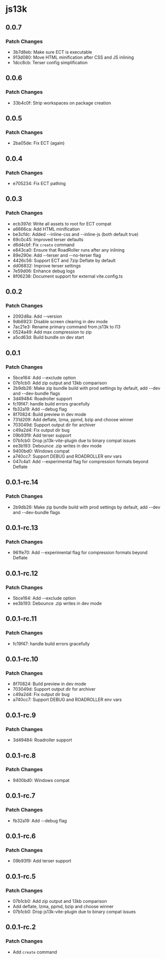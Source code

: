 # js13k

## 0.0.7

### Patch Changes

- 3b7d8eb: Make sure ECT is executable
- 913d080: Move HTML minification after CSS and JS inlining
- 1dcc8cb: Terser config simplification

## 0.0.6

### Patch Changes

- 33b4c0f: Strip workspaces on package creation

## 0.0.5

### Patch Changes

- 2ba05de: Fix ECT (again)

## 0.0.4

### Patch Changes

- e705234: Fix ECT pathing

## 0.0.3

### Patch Changes

- ecb397d: Write all assets to root for ECT compat
- a6666ca: Add HTML minification
- be3cfdc: Added --inline-css and --inline-js (both default true)
- 69c0c45: Improved terser defaults
- d6d4cbf: Fix `create` command
- e843ca0: Ensure that RoadRoller runs after any inlining
- 89e290e: Add --terser and --no-terser flag
- 4426c56: Support ECT and 7zip Deflate by default
- dd06832: Improve terser settings
- 7e59d06: Enhance debug logs
- 8f06238: Document support for external vite.config.ts

## 0.0.2

### Patch Changes

- 2092d8a: Add --version
- 9db6923: Disable screen clearing in dev mode
- 7ac21e3: Rename primary command from js13k to l13
- 0524a49: Add max compression to zip
- a5cd63d: Build bundle on dev start

## 0.0.1

### Patch Changes

- 5bce164: Add --exclude option
- 07b1cb0: Add zip output and 13kb comparison
- 2b9db26: Make zip bundle build with prod settings by default, add --dev and --dev-bundle flags
- 3d49484: Roadroller support
- fc19f47: handle build errors gracefully
- fb32a19: Add --debug flag
- 8f70824: Build preview in dev mode
- 731d209: Add deflate, lzma, ppmd, bzip and choose winner
- 703049d: Support output dir for archiver
- c49a2d4: Fix output dir bug
- 09b93f9: Add terser support
- 07b1cb0: Drop js13k-vite-plugin due to binary compat issues
- ee3b193: Debounce .zip writes in dev mode
- 9400bd0: Windows compat
- a740cc7: Support DEBUG and ROADROLLER env vars
- 047c4a1: Add --experimental flag for compression formats beyond Deflate

## 0.0.1-rc.14

### Patch Changes

- 2b9db26: Make zip bundle build with prod settings by default, add --dev and --dev-bundle flags

## 0.0.1-rc.13

### Patch Changes

- 961fe70: Add --experimental flag for compression formats beyond Deflate

## 0.0.1-rc.12

### Patch Changes

- 5bce164: Add --exclude option
- ee3b193: Debounce .zip writes in dev mode

## 0.0.1-rc.11

### Patch Changes

- fc19f47: handle build errors gracefully

## 0.0.1-rc.10

### Patch Changes

- 8f70824: Build preview in dev mode
- 703049d: Support output dir for archiver
- c49a2d4: Fix output dir bug
- a740cc7: Support DEBUG and ROADROLLER env vars

## 0.0.1-rc.9

### Patch Changes

- 3d49484: Roadroller support

## 0.0.1-rc.8

### Patch Changes

- 9400bd0: Windows compat

## 0.0.1-rc.7

### Patch Changes

- fb32a19: Add --debug flag

## 0.0.1-rc.6

### Patch Changes

- 09b93f9: Add terser support

## 0.0.1-rc.5

### Patch Changes

- 07b1cb0: Add zip output and 13kb comparison
- Add deflate, lzma, ppmd, bzip and choose winner
- 07b1cb0: Drop js13k-vite-plugin due to binary compat issues

## 0.0.1-rc.2

### Patch Changes

- Add `create` command
